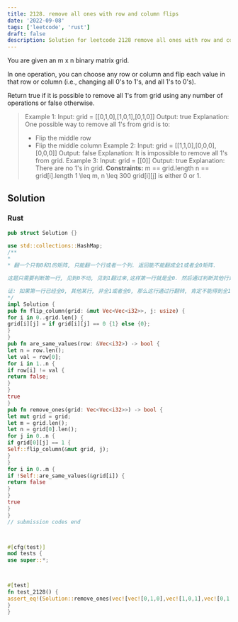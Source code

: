 ```yaml
---
title: 2128. remove all ones with row and column flips
date: '2022-09-08'
tags: ['leetcode', 'rust']
draft: false
description: Solution for leetcode 2128 remove all ones with row and column flips
---
```



You are given an m x n binary matrix grid.



In one operation, you can choose any row or column and flip each value in that row or column (i.e., changing all 0's to 1's, and all 1's to 0's).



Return true if it is possible to remove all 1's from grid using any number of operations or false otherwise.







> Example 1:
> Input: grid <TeX>=</TeX> [[0,1,0],[1,0,1],[0,1,0]]
> Output: true
> Explanation: One possible way to remove all 1's from grid is to:
> - Flip the middle row
> - Flip the middle column
> Example 2:
> Input: grid <TeX>=</TeX> [[1,1,0],[0,0,0],[0,0,0]]
> Output: false
> Explanation: It is impossible to remove all 1's from grid.
> Example 3:
> Input: grid <TeX>=</TeX> [[0]]
> Output: true
> Explanation: There are no 1's in grid.
**Constraints:**
> m <TeX>=</TeX><TeX>=</TeX> grid.length
> n <TeX>=</TeX><TeX>=</TeX> grid[i].length
> 1 <TeX>\leq</TeX> m, n <TeX>\leq</TeX> 300
> grid[i][j] is either 0 or 1.


## Solution


### Rust
```rust
pub struct Solution {}

use std::collections::HashMap;
/**
*
* 翻一个只有0和1的矩阵, 只能翻一个行或者一个列. 返回能不能翻成全1或者全0矩阵.

这题只需要判断第一行, 见到0不动, 见到1翻过来,这样第一行就是全0. 然后通过判断其他行是不是全1或者全0, 即可知道答案.

证: 如果第一行已经全0, 其他某行, 非全1或者全0, 那么这行通过行翻转, 肯定不能得到全1或者全0, 但是通过列翻转, 又破坏第一行的全0,故此.
*/
impl Solution {
pub fn flip_column(grid: &mut Vec<Vec<i32>>, j: usize) {
for i in 0..grid.len() {
grid[i][j] = if grid[i][j] == 0 {1} else {0};
}
}
pub fn are_same_values(row: &Vec<i32>) -> bool {
let n = row.len();
let val = row[0];
for i in 1..n {
if row[i] != val {
return false;
}
}
true
}
pub fn remove_ones(grid: Vec<Vec<i32>>) -> bool {
let mut grid = grid;
let m = grid.len();
let n = grid[0].len();
for j in 0..n {
if grid[0][j] == 1 {
Self::flip_column(&mut grid, j);
}
}
for i in 0..m {
if !Self::are_same_values(&grid[i]) {
return false
}
}
true
}
}
// submission codes end



#[cfg(test)]
mod tests {
use super::*;



#[test]
fn test_2128() {
assert_eq!(Solution::remove_ones(vec![vec![0,1,0],vec![1,0,1],vec![0,1,0]]), true);
}
}

```
